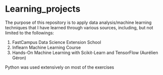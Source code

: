 # Learning_projects

The purpose of this repository is to apply data analysis/machine learning techniques that I have learned through various sources, including, but not limited to the followings:<br>

1. FastCampus Data Science Extension School
2. Inflearn Machine Learning Course
3. Hands-On Machine Learning with Scikit-Learn and TensorFlow (Aurélien Géron)

Python was used extensively on most of the exercises 
